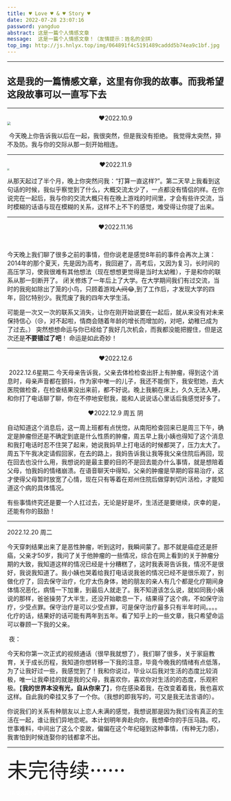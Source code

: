 ```yaml
---
title: ♥ Love ♥ & ♥ Story ♥
date: 2022-07-28 23:07:16
password: yangduo
abstract: 这是一篇个人情感文章
message:  这是一篇个人情感文章！（友情提示：姓名的全拼）
top_img: http://js.hnlyx.top/img/064891f4c5191489caddd5b74ea9c1bf.jpg
---
```

-----
 **这是我的一篇情感文章，这里有你我的故事。而我希望这段故事可以一直写下去**
--
---

<div style="text-align: center;">❤2022.10.9</div>

<img src="http://js.hnlyx.top/2022/11/19/16688407218482.jpg" style="zoom:50%;" />

​            今天晚上你告诉我以后在一起，我很突然，但是我没有拒绝。
​            我觉得太突然，猝不及防。我与你的交际从那一刻开始相连。

------

<div style="text-align: center;">❤2022.11.9</div>

<img src="http://js.hnlyx.top/2022/11/19/16688407697671.jpg" style="zoom: 33%;" />

​        从那天起过了半个月，晚上你突然问我：“打算一直这样?”。第二天早上我看到这句话的时候，我似乎察觉到了什么，大概交流太少了，一点都没有情侣的样。在你说完在一起后，我与你的交流大概只有在晚上游戏的时间里，才会有些许交流，当时模糊的话语与现在模糊的关系，这样不上不下的感觉，难受得让你提了出来。

-----

<div style="text-align: center;">❤2022.11.16</div>

​        

​        今天晚上我们聊了很多之前的事情，但你说老是感觉8年前的事件会再次上演：2014年的那个夏天，先是因为高考，我回避了，高考后，又因为复习，长时间的高压学习，使我很难有其他想法（现在想想更觉得是当时太幼稚），于是和你的联系从那一刻断开了。        闭关修炼了一年后上了大学。在大学期间我们有过交流，当时的我宛如除出了笼的小鸟，只顾着游戏~~人间~~😂,到了工作后，才发现大学的四年，回忆特别少。我荒废了我的四年大学生活。

​    可能是一次又一次的联系又消失，让你在刚开始说要在一起后，就从来没有对未来保持信心（😢，对不起啦，情商会随着年龄的增长而增加的，对吧，幼稚已成为了过去。）
  突然想想命运与你已经给了我好几次机会，而我都没能把握住，但是这次还是**不要错过了吧**！
   命运是如此奇妙！

------



<div style="text-align: center;">❤2022.12.6</div>

​		 2022.12.6星期二 今天母亲告诉我，父亲去体检检查出肝上有肿瘤，得到这个消息时，母亲声音都在颤抖，作为家中唯一的儿子，我还不能倒下，我安慰她，去大医院做检查，在检查结果没出来前，都不好说。晚上我躺在床上，久久无法入睡，和你打了电话聊了聊，你在不停地安慰我，能和人说说话心里话后我感觉好多了。

<div style="text-align: center;">❤2022.12.9 周五 阴</div>

​		自动知道这个消息后，这一周上班都有点恍惚，从南阳检查回来已是周三下午，确定是肿瘤但还是不确定到底是什么性质的肿瘤，周五早上我小姨也得知了这个消息和我打电话时忍不住哭了起来，她说我妈早上打电话的时候都哭了，压力太大了。周五下午我决定请假回家，在去的路上，我妈告诉我让我等我父亲住院后再回，现在回去也没什么用，我想说的是最主要的目的不是回去能办什么事情，就是想陪着父母，怕我妈的情绪崩溃。在语音聊天中得知，父亲的肿瘤是早期的容易治疗，这才使得父母暂时放宽了心情，现在只有等着在郑州住院后做穿刺切片活检，才能知道这个病的具体情况。

有些事情终究还是要一个人扛过去，无论是好是坏，生活还是要继续，庆幸的是，还能有你的鼓励！

---

2022.12.20 周二

​	今天穿刺结果出来了是恶性肿瘤，听到这时，我瞬间蒙了。那不就是癌症还是肝癌，父亲才50岁，我问了关于他肿瘤的一些情况，综合在网上看到的关于肿瘤分期的大致，我知道这样的情况已经是十分糟糕了，这时我表哥告诉我，情况不是很好，我说我知道了。我小姨也哭着给我打电话说我爸的情况已经不是很乐观了，别做化疗了，回去保守治疗，化疗太伤身体，她的朋友的亲人有几个都是化疗期间身体情况恶化，病情一下加重，到最后人就走了。我不知道该怎么说，就如同我小姨说的那样，爸爸操劳了大半生，还没开始歇息一下，结果得了这个病，不如保守治疗，少受点罪。保守治疗是可以少受点罪，可是保守治疗最多只有半年时间。。。。化疗的话，结果好的话可能有两年到五年。看了知乎上的一些文章，我只希望命运可以眷顾一下我的父亲。

​		夜：

​			今天和你第一次正式的视频通话（很早我就想了），我们聊了很多，关于家庭教育，关于成长历程，我知道你想转移一下我的注意，毕竟今晚我的情绪有点低落，为了让我好过一些，我感觉到了！我和你说过，毕业以后我对生活的态度比较消极，唯一让我牵挂的就是我的父母，我喜欢你，喜欢你对生活的的态度，乐观积极。【**我的世界本没有光，自从你来了**】，你在感染着我，在改变着着我，我也喜欢这样。自此我的牵挂又多了一个你。（我想的即我写的，可又是我无法言语的）。

​		你说我们的关系有种朋友以上恋人未满的感觉，我想说那是因为我们没有真正的生活在一起，谁让我们异地恋呢。本计划明年奔赴向你，我想牵你的手压马路。哎，世事难料，中间出了这么个变故，偏偏在这个年纪碰到这种事情，(有种无力感)，我害怕到时候连娶你的钱都拿不出。

---



<font size="20px">未完待续······</font>

<font size="0.1px" color="white">（希望这篇文章不会有结束的那天）</font>
